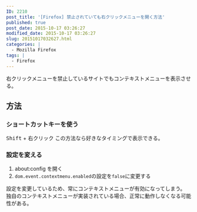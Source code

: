 ```yaml
---
ID: 2210
post_title: '[Firefox] 禁止されていても右クリックメニューを開く方法'
published: true
post_date: 2015-10-17 03:26:27
modified_date: 2015-10-17 03:26:27
slug: 20151017032627.html
categories: |
  - Mozilla Firefox
tags: |
  - Firefox
---
```

右クリックメニューを禁止しているサイトでもコンテキストメニューを表示させる。
<!--more-->
<h2>方法</h2>
<h3>ショートカットキーを使う</h3>
<kbd>Shift</kbd> + 右クリック
この方法なら好きなタイミングで表示できる。

<h3>設定を変える</h3>
<ol>
 <li>about:config を開く</li>
 <li><code>dom.event.contextmenu.enabled</code>の設定を<code>false</code>に変更する</li>
</ol>
設定を変更しているため、常にコンテキストメニューが有効になってしまう。
独自のコンテキストメニューが実装されている場合、正常に動作しなくなる可能性がある。